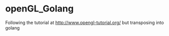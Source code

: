 # openGL_Golang
Following the tutorial at http://www.opengl-tutorial.org/ but transposing into golang
